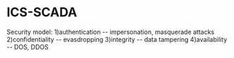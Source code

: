 # ICS-SCADA
Security model:
1)authentication -- impersonation, masquerade attacks
2)confidentiality -- evasdropping
3)integrity -- data tampering
4)availability -- DOS, DDOS
